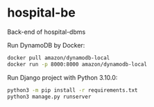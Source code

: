 # hospital-be
Back-end of hospital-dbms

Run DynamoDB by Docker:
```bash	
docker pull amazon/dynamodb-local
docker run -p 8000:8000 amazon/dynamodb-local
```

Run Django project with Python 3.10.0:
```bash
python3 -m pip install -r requirements.txt
python3 manage.py runserver
```
